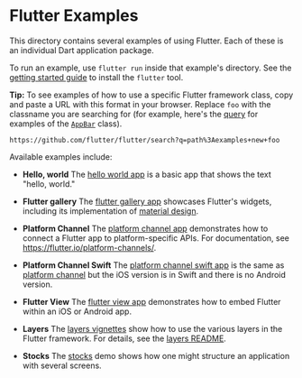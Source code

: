 Flutter Examples
================

This directory contains several examples of using Flutter. Each of these is an
individual Dart application package.

To run an example, use `flutter run` inside that example's directory.  See the
[getting started guide](https://flutter.io/getting-started/) to install
the `flutter` tool.

**Tip:** To see examples of how to use a specific Flutter framework class,
copy and paste a URL with this format in your browser. Replace `foo` with the
classname you are searching for (for example, here's the
[query](https://github.com/flutter/flutter/search?q=path%3Aexamples+new+AppBar)
for examples of the
[`AppBar`](https://docs.flutter.io/flutter/material/AppBar-class.html) class).

```
https://github.com/flutter/flutter/search?q=path%3Aexamples+new+foo
```

Available examples include:

- **Hello, world** The [hello world app](hello_world) is a basic app that shows
  the text "hello, world."

- **Flutter gallery** The [flutter gallery app](flutter_gallery) showcases
  Flutter's widgets, including its implementation of
  [material design](https://material.google.com/).

- **Platform Channel** The [platform channel app](platform_channel)
  demonstrates how to connect a Flutter app to platform-specific APIs. For
  documentation, see <https://flutter.io/platform-channels/>.

- **Platform Channel Swift** The [platform channel swift app](platform_channel_swift)
  is the same as [platform channel](platform_channel) but the iOS version is in
  Swift and there is no Android version.

- **Flutter View** The [flutter view app](flutter_view) demonstrates how to
  embed Flutter within an iOS or Android app.

- **Layers** The [layers vignettes](layers) show how to use the various layers
  in the Flutter framework. For details, see the [layers README](layers/README.md).

- **Stocks** The [stocks](stocks) demo shows how one might structure
  an application with several screens.
